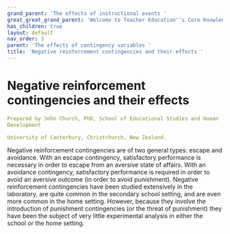 ```yaml
---
grand_parent: 'The effects of instructional events '
great_great_grand_parent: 'Welcome to Teacher Education''s Core Knowledge and Skills.'
has_children: true
layout: default
nav_order: 3
parent: 'The effects of contingency variables '
title: 'Negative reinforcement contingencies and their effects '
---
```

# Negative reinforcement contingencies and their effects


```yaml
Prepared by John Church, PhD, School of Educational Studies and Human
Development

University of Canterbury, Christchurch, New Zealand.
```


Negative reinforcement contingencies are of two general types: escape
and avoidance. With an escape contingency, satisfactory performance is
necessary in order to escape from an aversive state of affairs. With an
avoidance contingency, satisfactory performance is required in order to
avoid an aversive outcome (in order to avoid punishment). Negative
reinforcement contingencies have been studied extensively in the
laboratory, are quite common in the secondary school setting, and are
even more common in the home setting. However, because they involve the
introduction of punishment contingencies (or the threat of punishment)
they have been the subject of very little experimental analysis in
either the school or the home setting.
